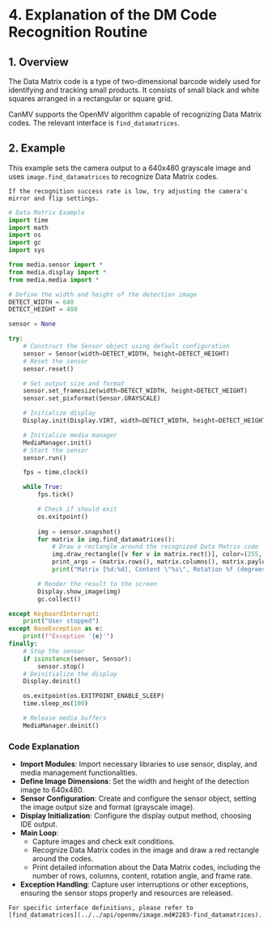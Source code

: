 # 4. Explanation of the DM Code Recognition Routine

## 1. Overview

The Data Matrix code is a type of two-dimensional barcode widely used for identifying and tracking small products. It consists of small black and white squares arranged in a rectangular or square grid.

CanMV supports the OpenMV algorithm capable of recognizing Data Matrix codes. The relevant interface is `find_datamatrices`.

## 2. Example

This example sets the camera output to a 640x480 grayscale image and uses `image.find_datamatrices` to recognize Data Matrix codes.

```{tip}
If the recognition success rate is low, try adjusting the camera's mirror and flip settings.
```

```python
# Data Matrix Example
import time
import math
import os
import gc
import sys

from media.sensor import *
from media.display import *
from media.media import *

# Define the width and height of the detection image
DETECT_WIDTH = 640
DETECT_HEIGHT = 480

sensor = None

try:
    # Construct the Sensor object using default configuration
    sensor = Sensor(width=DETECT_WIDTH, height=DETECT_HEIGHT)
    # Reset the sensor
    sensor.reset()

    # Set output size and format
    sensor.set_framesize(width=DETECT_WIDTH, height=DETECT_HEIGHT)
    sensor.set_pixformat(Sensor.GRAYSCALE)

    # Initialize display
    Display.init(Display.VIRT, width=DETECT_WIDTH, height=DETECT_HEIGHT, fps=100)

    # Initialize media manager
    MediaManager.init()
    # Start the sensor
    sensor.run()

    fps = time.clock()

    while True:
        fps.tick()

        # Check if should exit
        os.exitpoint()
        
        img = sensor.snapshot()
        for matrix in img.find_datamatrices():
            # Draw a rectangle around the recognized Data Matrix code
            img.draw_rectangle([v for v in matrix.rect()], color=(255, 0, 0))
            print_args = (matrix.rows(), matrix.columns(), matrix.payload(), (180 * matrix.rotation()) / math.pi, fps.fps())
            print("Matrix [%d:%d], Content \"%s\", Rotation %f (degrees), FPS %f" % print_args)

        # Render the result to the screen
        Display.show_image(img)
        gc.collect()

except KeyboardInterrupt:
    print("User stopped")
except BaseException as e:
    print(f"Exception '{e}'")
finally:
    # Stop the sensor
    if isinstance(sensor, Sensor):
        sensor.stop()
    # Deinitialize the display
    Display.deinit()

    os.exitpoint(os.EXITPOINT_ENABLE_SLEEP)
    time.sleep_ms(100)

    # Release media buffers
    MediaManager.deinit()
```

### Code Explanation

- **Import Modules**: Import necessary libraries to use sensor, display, and media management functionalities.
- **Define Image Dimensions**: Set the width and height of the detection image to 640x480.
- **Sensor Configuration**: Create and configure the sensor object, setting the image output size and format (grayscale image).
- **Display Initialization**: Configure the display output method, choosing IDE output.
- **Main Loop**:
  - Capture images and check exit conditions.
  - Recognize Data Matrix codes in the image and draw a red rectangle around the codes.
  - Print detailed information about the Data Matrix codes, including the number of rows, columns, content, rotation angle, and frame rate.
- **Exception Handling**: Capture user interruptions or other exceptions, ensuring the sensor stops properly and resources are released.

```{admonition} Tip
For specific interface definitions, please refer to [find_datamatrices](../../api/openmv/image.md#2283-find_datamatrices).
```
